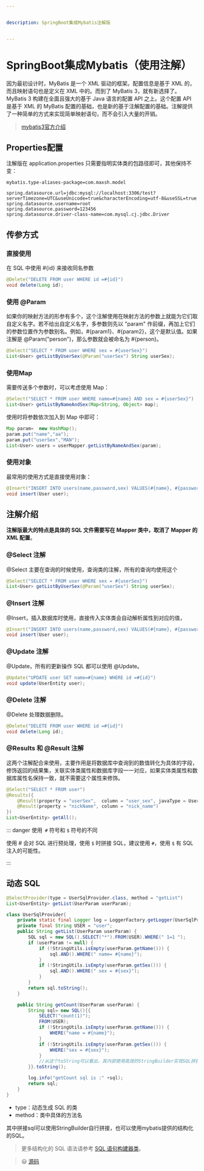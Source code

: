 ```yaml
---


description: SpringBoot集成Mybatis注解版


---
```


# SpringBoot集成Mybatis（使用注解）

因为最初设计时，MyBatis 是一个 XML 驱动的框架。配置信息是基于 XML 的，而且映射语句也是定义在 XML 中的。而到了 MyBatis 3，就有新选择了。MyBatis 3 构建在全面且强大的基于 Java 语言的配置 API 之上。这个配置 API 是基于 XML 的 MyBatis 配置的基础，也是新的基于注解配置的基础。注解提供了一种简单的方式来实现简单映射语句，而不会引入大量的开销。

> [mybatis3官方介绍](https://mybatis.org/mybatis-3/zh/java-api.html)

## Properties配置

注解版在 application.properties 只需要指明实体类的包路径即可，其他保持不变：

```properties
mybatis.type-aliases-package=com.maxsh.model

spring.datasource.url=jdbc:mysql://localhost:3306/test?serverTimezone=UTC&useUnicode=true&characterEncoding=utf-8&useSSL=true
spring.datasource.username=root
spring.datasource.password=123456
spring.datasource.driver-class-name=com.mysql.cj.jdbc.Driver
```



## 传参方式

### 直接使用

在 SQL 中使用 #{id} 来接收同名参数

```java
@Delete("DELETE FROM user WHERE id =#{id}")
void delete(Long id);
```

### 使用 @Param

如果你的映射方法的形参有多个，这个注解使用在映射方法的参数上就能为它们取自定义名字。若不给出自定义名字，多参数则先以 "param" 作前缀，再加上它们的参数位置作为参数别名。例如，#{param1}、#{param2}，这个是默认值。如果注解是 @Param("person")，那么参数就会被命名为 #{person}。

```java
@Select("SELECT * FROM user WHERE sex = #{userSex}")
List<User> getListByUserSex(@Param("userSex") String userSex);
```

### 使用Map

需要传送多个参数时，可以考虑使用 Map：

```java
@Select("SELECT * FROM user WHERE name=#{name} AND sex = #{userSex}")
List<User> getListByNameAndSex(Map<String, Object> map);
```

使用时将参数依次加入到 Map 中即可：

```java
Map param=  new HashMap();
param.put("name","aa");
param.put("userSex","MAN");
List<User> users = userMapper.getListByNameAndSex(param);
```

### 使用对象

最常用的使用方式是直接使用对象：

```java
@Insert("INSERT INTO users(name,password,sex) VALUES(#{name}, #{password}, #{sex})")
void insert(User user);
```



## 注解介绍

**注解版最大的特点是具体的 SQL 文件需要写在 Mapper 类中，取消了 Mapper 的 XML 配置**。

### @Select 注解

@Select 主要在查询的时候使用，查询类的注解，所有的查询均使用这个

```java
@Select("SELECT * FROM user WHERE sex = #{userSex}")
List<User> getListByUserSex(@Param("userSex") String userSex);
```

### @Insert 注解

@Insert，插入数据库时使用，直接传入实体类会自动解析属性到对应的值，

```java
@Insert("INSERT INTO users(name,password,sex) VALUES(#{name}, #{password}, #{sex})")
void insert(User user);
```

### @Update 注解

@Update，所有的更新操作 SQL 都可以使用 @Update。

```java
@Update("UPDATE user SET name=#{name} WHERE id =#{id}")
void update(UserEntity user);
```

### @Delete 注解

@Delete 处理数据删除。

```java
@Delete("DELETE FROM user WHERE id =#{id}")
void delete(Long id);
```

### @Results 和 @Result 注解

这两个注解配合来使用，主要作用是将数据库中查询到的数值转化为具体的字段，修饰返回的结果集，关联实体类属性和数据库字段一一对应，如果实体类属性和数据库属性名保持一致，就不需要这个属性来修饰。

```java
@Select("SELECT * FROM user")
@Results({
    @Result(property = "userSex",  column = "user_sex", javaType = UserSexEnum.class),
    @Result(property = "nickName", column = "nick_name")
})
List<UserEntity> getAll();
```



::: danger  使用` #` 符号和 `$` 符号的不同

使用 # 会对 SQL 进行预处理，使用 `$` 时拼接 SQL，建议使用 `#`，使用 `$` 有 SQL 注入的可能性。

:::



## 动态 SQL

```java
@SelectProvider(type = UserSqlProvider.class, method = "getList")
List<UserEntity> getList(UserParam userParam);
```

```java
class UserSqlProvider{
    private static final Logger log = LoggerFactory.getLogger(UserSqlProvider.class);
    private final String USER = "user";
    public String getList(UserParam userParam) {
        SQL sql = new SQL().SELECT("*").FROM(USER).WHERE(" 1=1 ");
        if (userParam != null) {
            if (!StringUtils.isEmpty(userParam.getName())) {
                sql.AND().WHERE(" name= #{name}");
            }
            if (!StringUtils.isEmpty(userParam.getSex())) {
                sql.AND().WHERE(" sex = #{sex}");
            }
        }
        return sql.toString();
    }

    public String getCount(UserParam userParam) {
        String sql= new SQL(){{
            SELECT("count(1)");
            FROM(USER);
            if (!StringUtils.isEmpty(userParam.getName())) {
                WHERE("name = #{name}");
            }
            if (!StringUtils.isEmpty(userParam.getSex())) {
                WHERE("sex = #{sex}");
            }
            //从这个toString可以看出，其内部使用高效的StringBuilder实现SQL拼接
        }}.toString();

        log.info("getCount sql is :" +sql);
        return sql;
    }
}
```

- type：动态生成 SQL 的类
- method：类中具体的方法名

其中拼接sql可以使用StringBuilder自行拼接，也可以使用mybatis提供的结构化的SQL。

> 更多结构化的 SQL 语法请参考 [SQL 语句构建器类](http://www.mybatis.org/mybatis-3/zh/statement-builders.html)。





> :smiley: [源码]( https://github.com/maxsh-io/proj_springboot_case/tree/master/mybatis-annotation )
